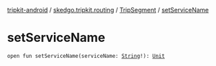 [tripkit-android](../../index.md) / [skedgo.tripkit.routing](../index.md) / [TripSegment](index.md) / [setServiceName](./set-service-name.md)

# setServiceName

`open fun setServiceName(serviceName: `[`String`](https://kotlinlang.org/api/latest/jvm/stdlib/kotlin/-string/index.html)`!): `[`Unit`](https://kotlinlang.org/api/latest/jvm/stdlib/kotlin/-unit/index.html)